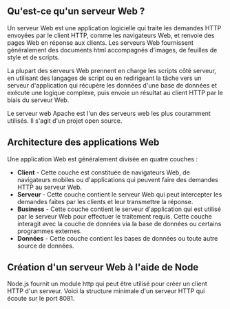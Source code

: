 ## Qu'est-ce qu'un serveur Web ?

Un serveur Web est une application logicielle qui traite les demandes HTTP envoyées par le client HTTP, comme les navigateurs Web, et renvoie des pages Web en réponse aux clients. Les serveurs Web fournissent généralement des documents html accompagnés d'images, de feuilles de style et de scripts.

La plupart des serveurs Web prennent en charge les scripts côté serveur, en utilisant des langages de script ou en redirigeant la tâche vers un serveur d'application qui récupère les données d'une base de données et exécute une logique complexe, puis envoie un résultat au client HTTP par le biais du serveur Web.

Le serveur web Apache est l'un des serveurs web les plus couramment utilisés. Il s'agit d'un projet open source.

## Architecture des applications Web

Une application Web est généralement divisée en quatre couches :

- **Client** - Cette couche est constituée de navigateurs Web, de navigateurs mobiles ou d'applications qui peuvent faire des demandes HTTP au serveur Web.
- **Serveur** - Cette couche contient le serveur Web qui peut intercepter les demandes faites par les clients et leur transmettre la réponse.
- **Business** - Cette couche contient le serveur d'application qui est utilisé par le serveur Web pour effectuer le traitement requis. Cette couche interagit avec la couche de données via la base de données ou certains programmes externes.
- **Données** - Cette couche contient les bases de données ou toute autre source de données.

## Création d'un serveur Web à l'aide de Node

Node.js fournit un module http qui peut être utilisé pour créer un client HTTP d'un serveur. Voici la structure minimale d'un serveur HTTP qui écoute sur le port 8081.

